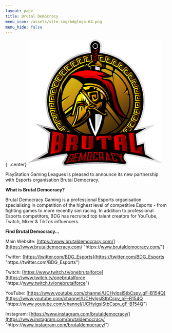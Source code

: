 ```yaml
---
layout: page
title: Brutal Democracy
menu_icon: /assets/site-img/bdglogo-64.png
menu_hide: false
---
```


{: .center}
![](/assets/site-img/bdgbase.png)

PlayStation Gaming Leagues is pleased to announce its new partnership with Esports organisation Brutal Democracy.

**What is Brutal Democracy?**

Brutal Democracy Gaming is a professional Esports organisation specialising in competition of the highest level of competitive Esports - from fighting games to more recently sim racing. In addition to professional Esports competitors, BDG has recruited top talent creators for YouTube, Twitch, Mixer & TikTok influencers.

**Find Brutal Democracy…**

Main Website: [https://www.brutaldemocracy.com/](https://www.brutaldemocracy.com/ "https\://www.brutaldemocracy.com/")

Twitter: [https://twitter.com/BDG_Esports](https://twitter.com/BDG_Esports "https\://twitter.com/BDG_Esports")

Twitch: [https://www.twitch.tv/onebrutalforce](https://www.twitch.tv/onebrutalforce "https\://www.twitch.tv/onebrutalforce")

YouTube: [https://www.youtube.com/channel/UCHylgslStbCspv_gF-B154Q](https://www.youtube.com/channel/UCHylgslStbCspv_gF-B154Q "https\://www.youtube.com/channel/UCHylgslStbCspv_gF-B154Q")

Instagram: [https://www.instagram.com/brutaldemocracy/](https://www.instagram.com/brutaldemocracy/ "https\://www.instagram.com/brutaldemocracy/")